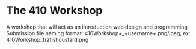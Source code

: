# The 410 Workshop
A workshop that will act as an introduction web design and programming\
Submission file naming format: 410Workshop+_+username+.png/jpeg, ex: 410Workshop_frzfishcustard.png
